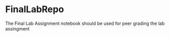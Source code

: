 # FinalLabRepo
The Final Lab Assignment notebook should be used for peer grading the lab assingment
